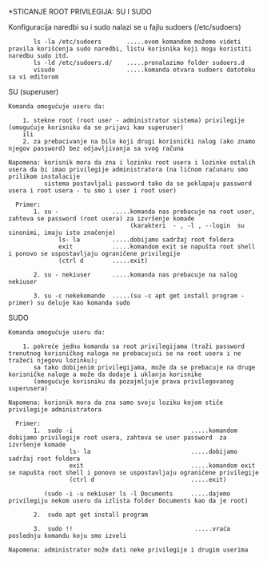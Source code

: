 *STICANJE ROOT PRIVILEGIJA: SU I SUDO

Konfiguracija naredbi su i sudo nalazi se u fajlu sudoers (/etc/sudoers)

           ls -la /etc/sudoers       .....ovom komandom možemo videti pravila korišćenja sudo naredbi, listu korisnika koji mogu koristiti naredbu sudo itd. 
           ls -ld /etc/sudoers.d/    .....pronalazimo folder sudoers.d
           visudo                    .....komanda otvara sudoers datoteku sa vi editorom


SU
(superuser)

    Komanda omogućuje useru da:

        1. stekne root (root user - administrator sistema) privilegije (omogućuje korisniku da se prijavi kao superuser)
        ili 
        2. za prebacivanje na bilo koji drugi korisnički nalog (ako znamo njegov password) bez odjavljivanja sa svog računa

    Napomena: korisnik mora da zna i lozinku root usera i lozinke ostalih usera da bi imao privilegije administratora (na ličnom računaru smo prilikom instalacije 
              sistema postavljali password tako da se poklapaju password usera i root usera - tu smo i user i root user)
          
      Primer:
           1. su -               .....komanda nas prebacuje na root user, zahteva se password (root usera) za izvršenje komade
                                      (karakteri  - , -l , --login  su sinonimi, imaju isto značenje)
                  ls- la         .....dobijamo sadržaj root foldera  
                  exit           .....komandom exit se napušta root shell i ponovo se uspostavljaju ograničene privilegije
                  (ctrl d        .....exit)
                  
           2. su - nekiuser      .....komanda nas prebacuje na nalog nekiuser
           
           3. su -c nekekomande  .....(su -c apt get install program - primer) su deluje kao komanda sudo
   
   
SUDO

    Komanda omogućuje useru da: 

        1. pokreće jednu komandu sa root privilegijama (traži password trenutnog korisničkog naloga ne prebacujući se na root usera i ne tražeći njegovu lozinku); 
           sa tako dobijenim privilegijama, može da se prebacuje na druge korisničke naloge a može da dodaje i uklanja korisnike
           (omogućuje korisniku da pozajmljuje prava privilegovanog superusera)
   
    Napomena: korisnik mora da zna samo svoju loziku kojom stiče privilegije administratora

      Primer:
           1.  sudo -i                                 .....komandom dobijamo privilegije root usera, zahteva se user password  za izvršenje komade
                     ls- la                            .....dobijamo sadržaj root foldera  
                     exit                              .....komandom exit se napušta root shell i ponovo se uspostavljaju ograničene privilegije
                     (ctrl d                           .....exit)
                  
              (sudo -i -u nekiuser ls -l Documents     .....dajemo privilegiju nekom useru da izlista folder Documents kao da je root)
                       
           2.  sudo apt get install program  
        
           3.  sudo !!                                  .....vraća poslednju komandu koju smo izveli
        
    Napomena: administrator može dati neke privilegije i drugim userima
 
        